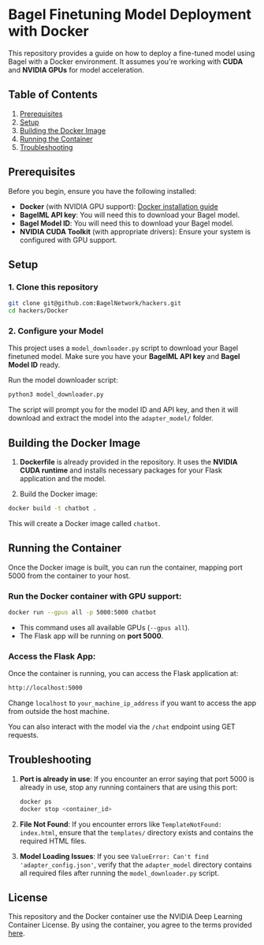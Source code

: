 # Bagel Finetuning Model Deployment with Docker

This repository provides a guide on how to deploy a fine-tuned model using Bagel with a Docker environment. It assumes you're working with **CUDA** and **NVIDIA GPUs** for model acceleration.

## Table of Contents
1. [Prerequisites](#prerequisites)
2. [Setup](#setup)
3. [Building the Docker Image](#building-the-docker-image)
4. [Running the Container](#running-the-container)
5. [Troubleshooting](#troubleshooting)

## Prerequisites
Before you begin, ensure you have the following installed:
- **Docker** (with NVIDIA GPU support): [Docker installation guide](https://docs.docker.com/get-docker/)
- **BagelML API key**: You will need this to download your Bagel model.
- **Bagel Model ID**: You will need this to download your Bagel model.
- **NVIDIA CUDA Toolkit** (with appropriate drivers): Ensure your system is configured with GPU support.

## Setup

### 1. Clone this repository
```bash
git clone git@github.com:BagelNetwork/hackers.git
cd hackers/Docker
```

### 2. Configure your Model
This project uses a `model_downloader.py` script to download your Bagel finetuned model. Make sure you have your **BagelML API key** and **Bagel Model ID** ready.

Run the model downloader script:
```bash
python3 model_downloader.py
```

The script will prompt you for the model ID and API key, and then it will download and extract the model into the `adapter_model/` folder.

## Building the Docker Image

1. **Dockerfile** is already provided in the repository. It uses the **NVIDIA CUDA runtime** and installs necessary packages for your Flask application and the model.
   
2. Build the Docker image:
```bash
docker build -t chatbot .
```

This will create a Docker image called `chatbot`.

## Running the Container

Once the Docker image is built, you can run the container, mapping port 5000 from the container to your host.

### Run the Docker container with GPU support:
```bash
docker run --gpus all -p 5000:5000 chatbot
```

- This command uses all available GPUs (`--gpus all`).
- The Flask app will be running on **port 5000**.

### Access the Flask App:
Once the container is running, you can access the Flask application at:
```bash
http://localhost:5000
```
Change `localhost` to `your_machine_ip_address` if you want to access the app from outside the host machine.

You can also interact with the model via the `/chat` endpoint using GET requests.

## Troubleshooting

1. **Port is already in use**:
   If you encounter an error saying that port 5000 is already in use, stop any running containers that are using this port:
   ```bash
   docker ps
   docker stop <container_id>
   ```

2. **File Not Found**:
   If you encounter errors like `TemplateNotFound: index.html`, ensure that the `templates/` directory exists and contains the required HTML files.

3. **Model Loading Issues**:
   If you see `ValueError: Can't find 'adapter_config.json'`, verify that the `adapter_model` directory contains all required files after running the `model_downloader.py` script.

## License
This repository and the Docker container use the NVIDIA Deep Learning Container License. By using the container, you agree to the terms provided [here](https://developer.nvidia.com/ngc/nvidia-deep-learning-container-license).
